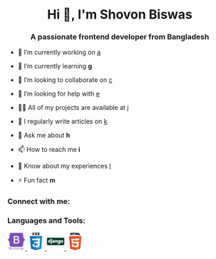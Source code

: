 <h1 align="center">Hi 👋, I'm Shovon Biswas</h1>
<h3 align="center">A passionate frontend developer from Bangladesh</h3>

- 🔭 I’m currently working on [a](b)

- 🌱 I’m currently learning **g**

- 👯 I’m looking to collaborate on [c](d)

- 🤝 I’m looking for help with [e](f)

- 👨‍💻 All of my projects are available at [j](j)

- 📝 I regularly write articles on [k](k)

- 💬 Ask me about **h**

- 📫 How to reach me **i**

- 📄 Know about my experiences [l](l)

- ⚡ Fun fact **m**

<h3 align="left">Connect with me:</h3>
<p align="left">
</p>

<h3 align="left">Languages and Tools:</h3>
<p align="left"> <a href="https://getbootstrap.com" target="_blank" rel="noreferrer"> <img src="https://raw.githubusercontent.com/devicons/devicon/master/icons/bootstrap/bootstrap-plain-wordmark.svg" alt="bootstrap" width="40" height="40"/> </a> <a href="https://www.w3schools.com/css/" target="_blank" rel="noreferrer"> <img src="https://raw.githubusercontent.com/devicons/devicon/master/icons/css3/css3-original-wordmark.svg" alt="css3" width="40" height="40"/> </a> <a href="https://www.djangoproject.com/" target="_blank" rel="noreferrer"> <img src="https://raw.githubusercontent.com/devicons/devicon/master/icons/django/django-original.svg" alt="django" width="40" height="40"/> </a> <a href="https://www.w3.org/html/" target="_blank" rel="noreferrer"> <img src="https://raw.githubusercontent.com/devicons/devicon/master/icons/html5/html5-original-wordmark.svg" alt="html5" width="40" height="40"/> </a> </p>

